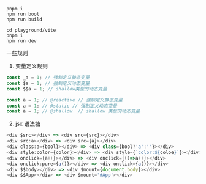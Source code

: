 <!--
 * @Author: chenzhongsheng
 * @Date: 2023-08-08 11:09:50
 * @Description: Coding something
-->
```
pnpm i
npm run boot
npm run build

cd playground/vite
pnpm i
npm run dev
```

一些规则

1. 变量定义规则

```ts
const _a = 1; // 强制定义静态变量
const $a = 1; // 强制定义动态变量
const $$a = 1; // shallow类型的动态变量

const a = 1; // @reactive // 强制定义静态变量
const a = 1; // @static // 强制定义动态变量
const a = 1; // @shallow  // shallow 类型的动态变量
```

2. jsx 语法糖


```ts
<div $src></div> => <div src={src}></div>
<div src:a></div> => <div src={a}></div>
<div class:a={bool}></div> => <div class={bool?'a':''}></div>
<div style:color={color}></div> => <div style={`color:${coloe}`}></div>
<div onclick={a++}></div> => <div onclick={()=>a++}></div>
<div onclick:pure={a()}></div> => <div onclick={a()}></div>
<div $$body></div> => <div $mount={document.body}></div>
<div $$App></div> => <div $mount='#App'></div>

```